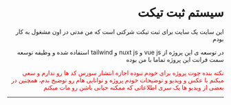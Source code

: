 <html lang="fa" dir="rtl">
    <body>
        <h1>سیستم ثبت تیکت</h1>
        <p>این سایت یک سایت برای ثبت تیکت شرکتی است که من مدتی در اون مشغول به کار بودم</p>
        <p>در توسعه ی این پروژه از vue js و nuxt js و tailwind استفاده شده و وظیفه توسعه سمت فرانت این پروژه تماما با من بوده</p>
        <p style="color: red">نکته بنده چوت پروژه برای خودم نبوده اجازه انتشار سورس کد ها رو ندارم و سعی میکنم با عکس و ویدیو و توضیحات خودم پروژه و توانایی هام رو توضیح بدم، همچنین در بعضی از ویدیو ها یک سری اطلاعاتی که ممکنه حیانی باشن رو مات میکنم</p>
        <hr>
        <h2></h2>
    </body>
</html>
